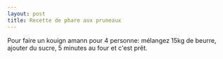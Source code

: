 ```yaml
---
layout: post
title: Recette de phare aux pruneaux
---
```


Pour faire un kouign amann pour 4 personne: mélangez 15kg de beurre, ajouter du sucre, 5 minutes au four et c'est prêt.

